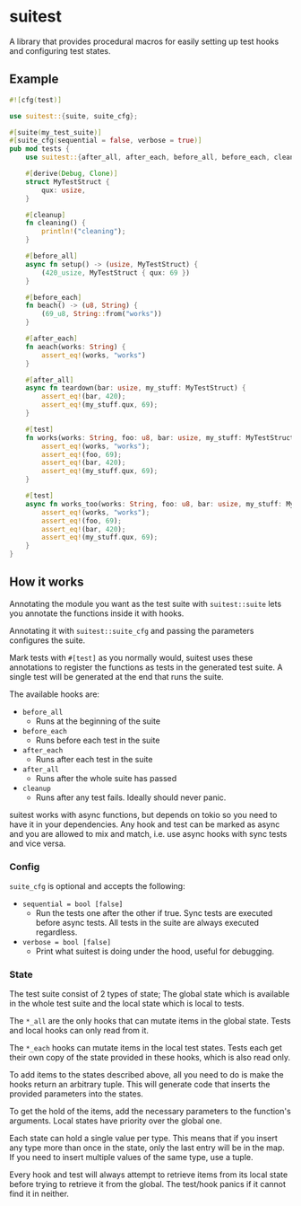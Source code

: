 # suitest

A library that provides procedural macros for easily setting up test hooks and configuring test states.

## Example

```rust
#![cfg(test)]

use suitest::{suite, suite_cfg};

#[suite(my_test_suite)]
#[suite_cfg(sequential = false, verbose = true)]
pub mod tests {
    use suitest::{after_all, after_each, before_all, before_each, cleanup};

    #[derive(Debug, Clone)]
    struct MyTestStruct {
        qux: usize,
    }

    #[cleanup]
    fn cleaning() {
        println!("cleaning");
    }

    #[before_all]
    async fn setup() -> (usize, MyTestStruct) {
        (420_usize, MyTestStruct { qux: 69 })
    }

    #[before_each]
    fn beach() -> (u8, String) {
        (69_u8, String::from("works"))
    }

    #[after_each]
    fn aeach(works: String) {
        assert_eq!(works, "works")
    }

    #[after_all]
    async fn teardown(bar: usize, my_stuff: MyTestStruct) {
        assert_eq!(bar, 420);
        assert_eq!(my_stuff.qux, 69);
    }

    #[test]
    fn works(works: String, foo: u8, bar: usize, my_stuff: MyTestStruct) {
        assert_eq!(works, "works");
        assert_eq!(foo, 69);
        assert_eq!(bar, 420);
        assert_eq!(my_stuff.qux, 69);
    }

    #[test]
    async fn works_too(works: String, foo: u8, bar: usize, my_stuff: MyTestStruct) {
        assert_eq!(works, "works");
        assert_eq!(foo, 69);
        assert_eq!(bar, 420);
        assert_eq!(my_stuff.qux, 69);
    }
}

```

## How it works

Annotating the module you want as the test suite with `suitest::suite` lets you annotate the functions inside it with hooks.

Annotating it with `suitest::suite_cfg` and passing the parameters configures the suite.

Mark tests with `#[test]` as you normally would, suitest uses these annotations to register the functions as tests in the generated test suite. A single test will be generated at the end that runs the suite.

The available hooks are:

- `before_all`
  - Runs at the beginning of the suite
- `before_each`
  - Runs before each test in the suite
- `after_each`
  - Runs after each test in the suite
- `after_all`
  - Runs after the whole suite has passed
- `cleanup`
  - Runs after any test fails. Ideally should never panic.

suitest works with async functions, but depends on tokio so you need to have it in your dependencies. Any hook and test can be marked as async and you are allowed to mix and match, i.e. use async hooks with sync tests and vice versa.

### Config

`suite_cfg` is optional and accepts the following:

- `sequential = bool [false]`
  - Run the tests one after the other if true. Sync tests are executed before async tests.
    All tests in the suite are always executed regardless.
- `verbose = bool [false]`
  - Print what suitest is doing under the hood, useful for debugging.

### State

The test suite consist of 2 types of state; The global state which is available in the whole test suite and the local state which is local to tests.

The `*_all` are the only hooks that can mutate items in the global state. Tests and local hooks can only read from it.

The `*_each` hooks can mutate items in the local test states. Tests each get their own copy of the state provided in these hooks, which is also read only.

To add items to the states described above, all you need to do is make the hooks return an arbitrary tuple. This will generate code that inserts the provided parameters into the states.

To get the hold of the items, add the necessary parameters to the function's arguments. Local states have priority over the global one.

Each state can hold a single value per type. This means that if you insert any type more than once in the state, only the last entry will be in the map. If you need to insert multiple values of the same type, use a tuple.

Every hook and test will always attempt to retrieve items from its local state before trying to retrieve it from the global. The test/hook panics if it cannot find it in neither.
